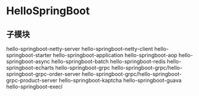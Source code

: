 # HelloSpringBoot

## 子模块
<module>hello-springboot-netty-server</module>
<module>hello-springboot-netty-client</module>
<module>hello-springboot-starter</module>
<module>hello-springboot-application</module>
<module>hello-springboot-aop</module>
<module>hello-springboot-async</module>
<module>hello-springboot-batch</module>
<module>hello-springboot-redis</module>
<module>hello-springboot-echarts</module>
<module>hello-springboot-grpc</module>
<module>hello-springboot-grpc/hello-springboot-grpc-order-server</module>
<module>hello-springboot-grpc/hello-springboot-grpc-product-server</module>
<module>hello-springboot-kaptcha</module>
<module>hello-springboot-guava</module>
<module>hello-springboot-execl</module>
